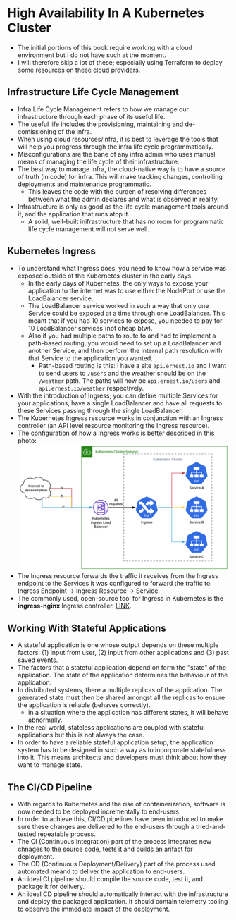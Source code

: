 # High Availability In A Kubernetes Cluster
- The initial portions of this book require working with a cloud environment but I do not have such at the moment.
- I will therefore skip a lot of these; especially using Terraform to deploy some resources on these cloud providers.

## Infrastructure Life Cycle Management
- Infra Life Cycle Management refers to how we manage our infrastructure through each phase of its useful life.
- The useful life includes the provisioning, maintaining and de-comissioning of the infra.
- When using cloud resources/infra, it is best to leverage the tools that will help you progress through the infra life cycle programmatically.
- Misconfigurations are the bane of any infra admin who uses manual means of managing the life cycle of their infrastructure.
- The best way to manage infra, the cloud-native way is to have a source of truth (in code) for infra. This will make tracking changes, controlling deployments and maintenance programmatic.
  - This leaves the code with the burden of resolving differences between what the admin declares and what is observed in reality.
- Infrastructure is only as good as the life cycle management tools around it, and the application that runs atop it.
  - A solid, well-built inifrastructure that has no room for programmatic life cycle management will not serve well.


## Kubernetes Ingress
- To understand what Ingress does, you need to know how a service was exposed outside of the Kubernetes cluster in the early days.
  - In the early days of Kubernetes, the only ways to expose your application to the internet was to use either the NodePort or use the LoadBalancer service.
  - The LoadBalancer service worked in such a way that only one Service could be exposed at a time through one LoadBalancer. This meant that if you had 10 services to expose, you needed to pay for 10 LoadBalancer services (not cheap btw).
  - Also if you had multiple paths to route to and had to implement a path-based routing, you would need to set up a LoadBalancer and another Service, and then perform the internal path resolution with that Service to the application you wanted.
    - Path-based routing is this: I have a site `api.ernest.io` and I want to send users to `/users` and the weather should be on the `/weather` path. The paths will now be `api.ernest.io/users` and `api.ernest.io/weather` respectively.
- With the introduction of Ingress; you can define multiple Services for your applications, have a single LoadBalancer and have all requests to these Services passing through the single LoadBalancer.
- The Kubernetes Ingress resource works in conjunction with an Ingress controller (an API level resource monitoring the Ingress resource).
- The configuration of how a Ingress works is better described in this photo: ![using ingress to route traffic](./images/kubernetes-ingress-config.png)
- The Ingress resource forwards the traffic it receives from the Ingress endpoint to the Services it was configured to forward the traffic to. Ingress Endpoint -> Ingress Resource -> Service.
- The commonly used, open-source tool for Ingress in Kubernetes is the **ingress-nginx** Ingress controller. [LINK](https://kubernetes.github.io/ingress-nginx/).


## Working With Stateful Applications
- A stateful application is one whose output depends on these multiple factors: (1) input from user, (2) input from other applications and (3) past saved events.
- The factors that a stateful application depend on form the "state" of the application. The state of the application determines the behaviour of the application.
- In distributed systems, there a multiple replicas of the application. The generated state must then be shared amongst all the replicas to ensure the application is reliable (behaves correctly).
  - in a situation where the application has different states, it will behave abnormally.
- In the real world, stateless applications are coupled with stateful applications but this is not always the case.
- In order to have a reliable stateful application setup, the application system has to be designed in such a way as to incorporate statefulness into it. This means architects and developers must think about how they want to manage state.


## The CI/CD Pipeline
- With regards to Kubernetes and the rise of containerization, software is now needed to be deployed incrementally to end-users.
- In order to achieve this, CI/CD pipelines have been introduced to make sure these changes are delivered to the end-users through a tried-and-tested repeatable process.
- The CI (Continuous Integration) part of the process integrates new chnages to the source code, tests it and builds an arifact for deployment.
- The CD (Continuous Deployment/Delivery) part of the process used automated meand to deliver the application to end-users.
- An ideal CI pipeline should compile the source code, test it, and package it for delivery.
- An ideal CD pipeline should automatically interact with the infrastructure and deploy the packaged application. It should contain telemetry tooling to observe the immediate impact of the deployment.